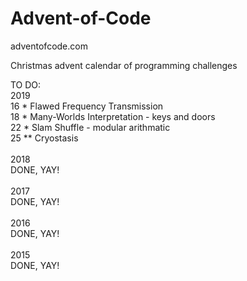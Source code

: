 # Advent-of-Code


adventofcode.com


Christmas advent calendar of programming challenges


TO DO:<br>
2019<br>
16 *    Flawed Frequency Transmission<br>
18 *    Many-Worlds Interpretation - keys and doors<br>
22 *    Slam Shuffle - modular arithmatic<br>
25 **   Cryostasis<br>
<br>
2018<br>
DONE, YAY!<br>
<br>
2017<br>
DONE, YAY!
<BR>
<br>
2016<br>
DONE, YAY!<br>
<br>
2015<br>
DONE, YAY!
